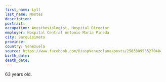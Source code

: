 ```yaml
---
first_name: Lyll
last_name: Montes
description: 
portrait: 
occupation: Anesthesiologist, Hospital Director
employer: Hospital Central Antonio María Pineda
city: Barquisimeto
province: 
country: Venezuela
source: https://www.facebook.com/DiaspVenezolana/posts/2583809535270484
birth_date: 
death_date: 
---
```


63 years old.